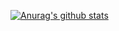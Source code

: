 [![Anurag's github stats](https://github-readme-stats.vercel.app/api?username=neroneroffy&show_icons=true&theme=radical&bg_color=#030304&title_color=#f68b0e)](https://github.com/anuraghazra/github-readme-stats)

